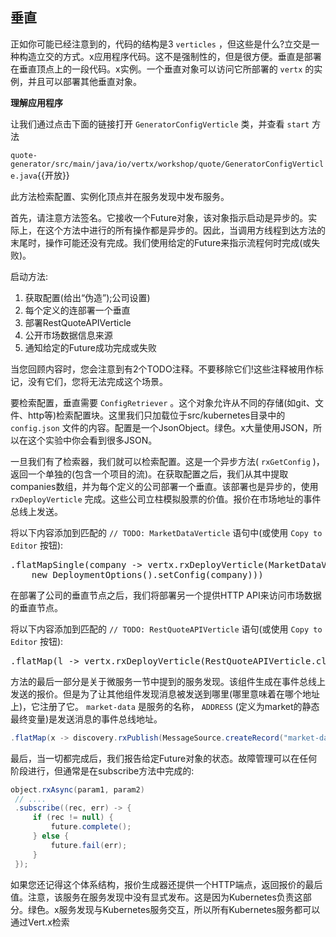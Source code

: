 ## 垂直

正如你可能已经注意到的，代码的结构是3 ``verticles`` ，但这些是什么?立交是一种构造立交的方式。x应用程序代码。这不是强制性的，但是很方便。垂直是部署在垂直顶点上的一段代码。x实例。一个垂直对象可以访问它所部署的 ``vertx`` 的实例，并且可以部署其他垂直对象。

**理解应用程序**

让我们通过点击下面的链接打开 ``GeneratorConfigVerticle`` 类，并查看 ``start`` 方法

``quote-generator/src/main/java/io/vertx/workshop/quote/GeneratorConfigVerticle.java``{{开放}}

此方法检索配置、实例化顶点并在服务发现中发布服务。

首先，请注意方法签名。它接收一个Future对象，该对象指示启动是异步的。实际上，在这个方法中进行的所有操作都是异步的。因此，当调用方线程到达方法的末尾时，操作可能还没有完成。我们使用给定的Future来指示流程何时完成(或失败)。

启动方法:

1. 获取配置(给出“伪造”);公司设置)
2. 每个定义的连部署一个垂直
3. 部署RestQuoteAPIVerticle
4. 公开市场数据信息来源
5. 通知给定的Future成功完成或失败

当您回顾内容时，您会注意到有2个TODO注释。不要移除它们!这些注释被用作标记，没有它们，您将无法完成这个场景。

要检索配置，垂直需要 ``ConfigRetriever`` 。这个对象允许从不同的存储(如git、文件、http等)检索配置块。这里我们只加载位于src/kubernetes目录中的 ``config.json`` 文件的内容。配置是一个JsonObject。绿色。x大量使用JSON，所以在这个实验中你会看到很多JSON。

一旦我们有了检索器，我们就可以检索配置。这是一个异步方法( ``rxGetConfig`` )，返回一个单独的(包含一个项目的流)。在获取配置之后，我们从其中提取companies数组，并为每个定义的公司部署一个垂直。该部署也是异步的，使用 ``rxDeployVerticle`` 完成。这些公司立柱模拟股票的价值。报价在市场地址的事件总线上发送。

将以下内容添加到匹配的 ``// TODO: MarketDataVerticle`` 语句中(或使用 ``Copy to Editor`` 按钮):

<pre class="file" data-filename="src/main/java/io/vertx/workshop/quote/GeneratorConfigVerticle.java" data-target="insert" data-marker="// TODO: MarketDataVerticle">
.flatMapSingle(company -> vertx.rxDeployVerticle(MarketDataVerticle.class.getName(),
    new DeploymentOptions().setConfig(company)))
</pre>

在部署了公司的垂直节点之后，我们将部署另一个提供HTTP API来访问市场数据的垂直节点。

将以下内容添加到匹配的 ``// TODO: RestQuoteAPIVerticle`` 语句(或使用 ``Copy to Editor`` 按钮):

<pre class="file" data-filename="quote-generator/src/main/java/io/vertx/workshop/quote/GeneratorConfigVerticle.java" data-target="insert" data-marker="// TODO: RestQuoteAPIVerticle">
.flatMap(l -> vertx.rxDeployVerticle(RestQuoteAPIVerticle.class.getName()))
</pre>

方法的最后一部分是关于微服务一节中提到的服务发现。该组件生成在事件总线上发送的报价。但是为了让其他组件发现消息被发送到哪里(哪里意味着在哪个地址上)，它注册了它。 ``market-data`` 是服务的名称， ``ADDRESS`` (定义为market的静态最终变量)是发送消息的事件总线地址。

```java
.flatMap(x -> discovery.rxPublish(MessageSource.createRecord("market-data", ADDRESS)))
```

最后，当一切都完成后，我们报告给定Future对象的状态。故障管理可以在任何阶段进行，但通常是在subscribe方法中完成的:

```java
object.rxAsync(param1, param2)
 // ....
 .subscribe((rec, err) -> {
     if (rec != null) {
         future.complete();
     } else {
         future.fail(err);
     }
 });
```

如果您还记得这个体系结构，报价生成器还提供一个HTTP端点，返回报价的最后值。注意，该服务在服务发现中没有显式发布。这是因为Kubernetes负责这部分。绿色。x服务发现与Kubernetes服务交互，所以所有Kubernetes服务都可以通过Vert.x检索